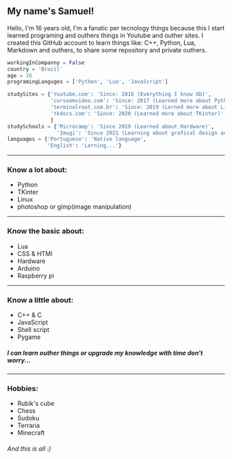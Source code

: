 ## My name's Samuel!
Hello, I'm 16 years old, I'm a fanatic per tecnology things because this I start
learned programing and outhers things in Youtube and outher sites. I created this
GitHub account to learn things like: C++, Python, Lua, Markdown and outhers, to
share some repository and private outhers.

``` Python
workingInCompanny = False
country = 'Brazil'
age = 16
programingLanguges = ['Python', 'Lua', 'JavaScript']  

studySites = {'Youtube.com': 'Since: 2016 (Everything I know XD)',
              'cursoemvideo.com': 'Since: 2017 (Learned more about Python and basic Linux)',
              'terminalroot.com.br': 'Since: 2019 (Lerned more about Linux)'
              'tkdocs.com': 'Since: 2020 (Learned more about TKinter)'
              }
studySchools = {'Microcamp': 'Since 2019 (Learned about Hardware)',
                'Imugi': 'Since 2021 (Learning about grafical design and english)'}
languages = {'Portuguese': 'Native language', 
             'English': 'Lerning...'}
```

---

### Know a lot about:
- Python
- TKinter
- Linux
- photoshop or gimp(image manipulation)

---
### Know the basic about:
- Lua
- CSS & HTMl
- Hardware
- Arduino
- Raspberry pi

---
### Know a little about:
- C++ & C
- JavaScript
- Shell script
- Pygame

##### I can learn outher things or upgrade my knowledge with time don't worry...

---
### Hobbies:
- Rubik's cube
- Chess
- Sudoku
- Terraria
- Minecraft

###### *And this is all :)*
